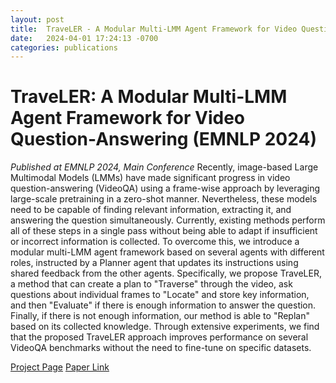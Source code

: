 ```yaml
---
layout: post
title:  TraveLER - A Modular Multi-LMM Agent Framework for Video Question-Answering (EMNLP 2024) 
date:   2024-04-01 17:24:13 -0700
categories: publications
---
```

# TraveLER: A Modular Multi-LMM Agent Framework for Video Question-Answering (EMNLP 2024) 
*Published at EMNLP 2024, Main Conference*
Recently, image-based Large Multimodal Models (LMMs) have made significant progress in video question-answering (VideoQA) using a frame-wise approach by leveraging large-scale pretraining in a zero-shot manner. Nevertheless, these models need to be capable of finding relevant information, extracting it, and answering the question simultaneously. Currently, existing methods perform all of these steps in a single pass without being able to adapt if insufficient or incorrect information is collected. To overcome this, we introduce a modular multi-LMM agent framework based on several agents with different roles, instructed by a Planner agent that updates its instructions using shared feedback from the other agents. Specifically, we propose TraveLER, a method that can create a plan to "Traverse" through the video, ask questions about individual frames to "Locate" and store key information, and then "Evaluate" if there is enough information to answer the question. Finally, if there is not enough information, our method is able to "Replan" based on its collected knowledge. Through extensive experiments, we find that the proposed TraveLER approach improves performance on several VideoQA benchmarks without the need to fine-tune on specific datasets. 

[Project Page](https://traveler-framework.github.io/)
[Paper Link](https://arxiv.org/abs/2404.01476)
